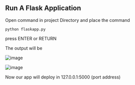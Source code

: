 ## Run A Flask Application

Open command in project Directory and place the command

` python flaskapp.py `

press ENTER or RETURN

The output will be 

![image](https://user-images.githubusercontent.com/88279768/201573858-5ff3720e-28b4-496c-8584-582265801b2c.png)


![image](https://user-images.githubusercontent.com/88279768/201573874-a94f2324-0144-4b9d-a59d-099a07203db9.png)

Now our app will deploy in 127.0.0.1:5000 (port address)
